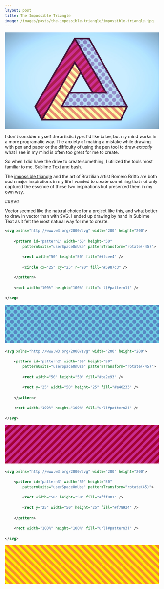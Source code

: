 ```yaml
---
layout: post
title: The Impossible Triangle
image: /images/posts/the-impossible-triangle/impossible-triangle.jpg
---
```


![impossible-triangle](/images/posts/the-impossible-triangle/impossible-triangle.jpg)

I don't consider myself the artistic type. I'd like to be, but my mind works in a more programatic way. The anxiety of making a mistake while drawing with pen and paper or the difficulty of using the pen tool to draw _extactly_ what I see in my mind is often too great for me to create.

So when I did have the drive to create something, I utilized the tools most familiar to me. Sublime Text and bash.

The [impossible triangle](http://en.wikipedia.org/wiki/Penrose_triangle) and the art of Brazilian artist Romero Britto are both such major inspirations in my life I wanted to create something that not only captured the essence of these two inspirations but presented them in my own way.

##SVG

Vector seemed like the natural choice for a project like this, and what better to draw in vector than with SVG. I ended up drawing by hand in Sublime Text as it felt the most natural way for me to create.

```xml
<svg xmlns="http://www.w3.org/2000/svg" width="200" height="200">

	<pattern id="pattern1" width="50" height="50"
		patternUnits="userSpaceOnUse" patternTransform="rotate(-45)">

		<rect width="50" height="50" fill="#6fcee4" />

		<circle cx="25" cy="25" r="20" fill="#5987c3" />

	</pattern>

	<rect width="100%" height="100%" fill="url(#pattern1)" />

</svg>
```

![pattern1](/images/posts/the-impossible-triangle/pattern1.jpg)

```xml
<svg xmlns="http://www.w3.org/2000/svg" width="200" height="200">

	<pattern id="pattern2" width="50" height="50"
		patternUnits="userSpaceOnUse" patternTransform="rotate(-45)">

		<rect width="50" height="50" fill="#ca2e93" />

		<rect y="25" width="50" height="25" fill="#a40233" />

	</pattern>

	<rect width="100%" height="100%" fill="url(#pattern2)" />

</svg>
```

![pattern2](/images/posts/the-impossible-triangle/pattern2.jpg)

```xml
<svg xmlns="http://www.w3.org/2000/svg" width="200" height="200">

	<pattern id="pattern3" width="50" height="50"
		patternUnits="userSpaceOnUse" patternTransform="rotate(45)">

		<rect width="50" height="50" fill="#fff001" />

		<rect y="25" width="50" height="25" fill="#f78934" />

	</pattern>

	<rect width="100%" height="100%" fill="url(#pattern3)" />

</svg>
```

![pattern3](/images/posts/the-impossible-triangle/pattern3.jpg)